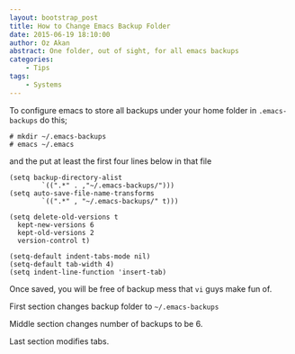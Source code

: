 ```yaml
---
layout: bootstrap_post
title: How to Change Emacs Backup Folder
date: 2015-06-19 18:10:00
author: Oz Akan
abstract: One folder, out of sight, for all emacs backups
categories:
    - Tips
tags:
    - Systems
---
```


To configure emacs to store all backups under your home folder in `.emacs-backups` do this;

    # mkdir ~/.emacs-backups
    # emacs ~/.emacs

and the put at least the first four lines below in that file

    (setq backup-directory-alist 
            `((".*" . ,"~/.emacs-backups/")))
    (setq auto-save-file-name-transforms 
            `((".*" , "~/.emacs-backups/" t)))

    (setq delete-old-versions t
      kept-new-versions 6
      kept-old-versions 2
      version-control t)

    (setq-default indent-tabs-mode nil)
    (setq-default tab-width 4)
    (setq indent-line-function 'insert-tab)

Once saved, you will be free of backup mess that `vi` guys make fun of.

First section changes backup folder to `~/.emacs-backups`

Middle section changes number of backups to be 6.

Last section modifies tabs.